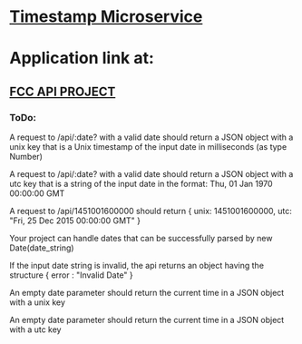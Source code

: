 
# [Timestamp Microservice](https://www.freecodecamp.org/learn/apis-and-microservices/apis-and-microservices-projects/timestamp-microservice)

# Application link at:
## [FCC API PROJECT](https://fcc-api-project-backend.herokuapp.com/)

### ToDo:

A request to /api/:date? with a valid date should return a JSON object with a unix key that is a Unix timestamp of the input date in milliseconds (as type Number)

A request to /api/:date? with a valid date should return a JSON object with a utc key that is a string of the input date in the format: Thu, 01 Jan 1970 00:00:00 GMT

A request to /api/1451001600000 should return { unix: 1451001600000, utc: "Fri, 25 Dec 2015 00:00:00 GMT" }

Your project can handle dates that can be successfully parsed by new Date(date_string)

If the input date string is invalid, the api returns an object having the structure { error : "Invalid Date" }

An empty date parameter should return the current time in a JSON object with a unix key

An empty date parameter should return the current time in a JSON object with a utc key